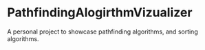 # PathfindingAlogirthmVizualizer
A personal project to showcase pathfinding algorithms, and sorting algorithms.

